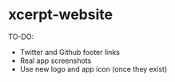 # xcerpt-website

TO-DO:
* Twitter and Github footer links
* Real app screenshots
* Use new logo and app icon (once they exist)
